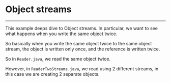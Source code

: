 
# Object streams
---

This example deeps dive to Object streams.
In particular, we want to see what happens when you write the same object twice.

So basically when you write the same object twice to the same object stream, 
the object is written only once, and the reference is written twice.

So in `Reader.java`, we read the same object twice.

However, in `ReaderTwoStreams.java`, we read using 2 different streams, in this case we are creating 2 separate objects.